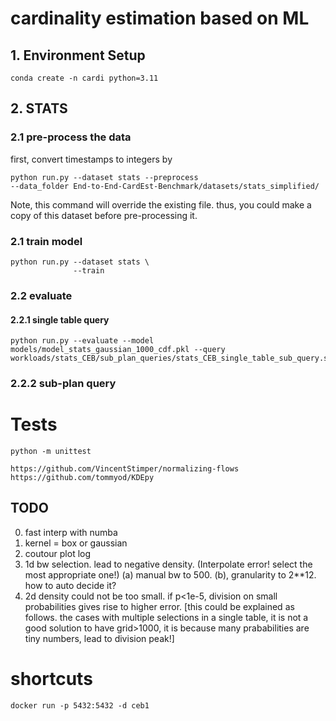 # cardinality estimation based on ML

## 1. Environment Setup

```
conda create -n cardi python=3.11
```

## 2. STATS

### 2.1 pre-process the data

first, convert timestamps to integers by

```
python run.py --dataset stats --preprocess
--data_folder End-to-End-CardEst-Benchmark/datasets/stats_simplified/
```

Note, this command will override the existing file. thus, you could make a copy of this dataset before pre-processing it.

### 2.1 train model

```
python run.py --dataset stats \
              --train
```

### 2.2 evaluate

#### 2.2.1 single table query

```
python run.py --evaluate --model models/model_stats_gaussian_1000_cdf.pkl --query workloads/stats_CEB/sub_plan_queries/stats_CEB_single_table_sub_query.sql
```

### 2.2.2 sub-plan query

# Tests

```
python -m unittest
```

```
https://github.com/VincentStimper/normalizing-flows
https://github.com/tommyod/KDEpy
```

## TODO

0. fast interp with numba
1. kernel = box or gaussian
2. coutour plot log
3. 1d bw selection. lead to negative density. (Interpolate error! select the most appropriate one!) (a) manual bw to 500. (b), granularity to 2\*\*12. how to auto decide it?
4. 2d density could not be too small. if p<1e-5, division on small probabilities gives rise to higher error. [this could be explained as follows. the cases with multiple selections in a single table, it is not a good solution to have grid>1000, it is because many prababilities are tiny numbers, lead to division peak!]

# shortcuts

```
docker run -p 5432:5432 -d ceb1
```
